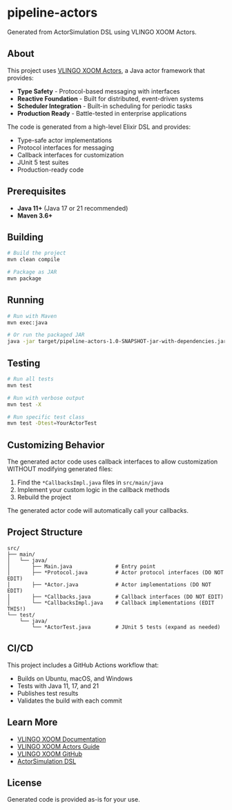 # pipeline-actors

Generated from ActorSimulation DSL using VLINGO XOOM Actors.

## About

This project uses [VLINGO XOOM Actors](https://docs.vlingo.io/xoom-actors), a Java actor framework that provides:

- **Type Safety** - Protocol-based messaging with interfaces
- **Reactive Foundation** - Built for distributed, event-driven systems
- **Scheduler Integration** - Built-in scheduling for periodic tasks
- **Production Ready** - Battle-tested in enterprise applications

The code is generated from a high-level Elixir DSL and provides:
- Type-safe actor implementations
- Protocol interfaces for messaging
- Callback interfaces for customization
- JUnit 5 test suites
- Production-ready code

## Prerequisites

- **Java 11+** (Java 17 or 21 recommended)
- **Maven 3.6+**

## Building

```bash
# Build the project
mvn clean compile

# Package as JAR
mvn package
```

## Running

```bash
# Run with Maven
mvn exec:java

# Or run the packaged JAR
java -jar target/pipeline-actors-1.0-SNAPSHOT-jar-with-dependencies.jar
```

## Testing

```bash
# Run all tests
mvn test

# Run with verbose output
mvn test -X

# Run specific test class
mvn test -Dtest=YourActorTest
```

## Customizing Behavior

The generated actor code uses callback interfaces to allow customization WITHOUT
modifying generated files:

1. Find the `*CallbacksImpl.java` files in `src/main/java`
2. Implement your custom logic in the callback methods
3. Rebuild the project

The generated actor code will automatically call your callbacks.

## Project Structure

```
src/
├── main/
│   └── java/
│       ├── Main.java              # Entry point
│       ├── *Protocol.java         # Actor protocol interfaces (DO NOT EDIT)
│       ├── *Actor.java            # Actor implementations (DO NOT EDIT)
│       ├── *Callbacks.java        # Callback interfaces (DO NOT EDIT)
│       └── *CallbacksImpl.java    # Callback implementations (EDIT THIS!)
└── test/
    └── java/
        └── *ActorTest.java        # JUnit 5 tests (expand as needed)
```

## CI/CD

This project includes a GitHub Actions workflow that:
- Builds on Ubuntu, macOS, and Windows
- Tests with Java 11, 17, and 21
- Publishes test results
- Validates the build with each commit

## Learn More

- [VLINGO XOOM Documentation](https://docs.vlingo.io/)
- [VLINGO XOOM Actors Guide](https://docs.vlingo.io/xoom-actors)
- [VLINGO XOOM GitHub](https://github.com/vlingo)
- [ActorSimulation DSL](https://github.com/yourusername/gen_server_virtual_time)

## License

Generated code is provided as-is for your use.
